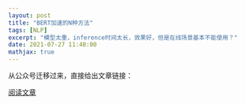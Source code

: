 ```yaml
---
layout: post
title: "BERT加速的N种方法"
tags: [NLP]
excerpt: "模型太重，inference时间太长，效果好，但是在线场景基本不能使用？"
date: 2021-07-27 11:40:00
mathjax: true
---
```


从公众号迁移过来，直接给出文章链接：

[阅读文章](https://mp.weixin.qq.com/s/Oajg_3vDijZ0xHMqEEDWFQ)